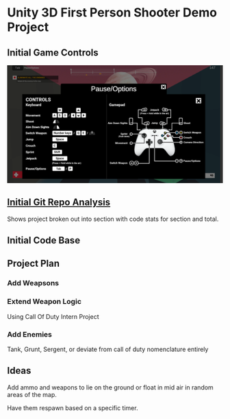 # Unity 3D First Person Shooter Demo Project

## Initial Game Controls

![alt text](ReadMe\gameControllerOptions.PNG)

## [Initial Git Repo Analysis](https://docs.google.com/spreadsheets/d/1bZIlYsd4mFIAx7bsjvD36OHH6j8z_oEU2zEC0CzOfMQ/edit#gid=881764674)

Shows project broken out into section with code stats for section and total.

## Initial Code Base 

## Project Plan

### Add Weapsons

### Extend Weapon Logic 

Using Call Of Duty Intern Project

### Add Enemies

Tank, Grunt, Sergent, or deviate from call of duty nomenclature entirely

## Ideas

Add ammo and weapons to lie on the ground or float in mid air in random areas of the map.

Have them respawn based on a specific timer.

